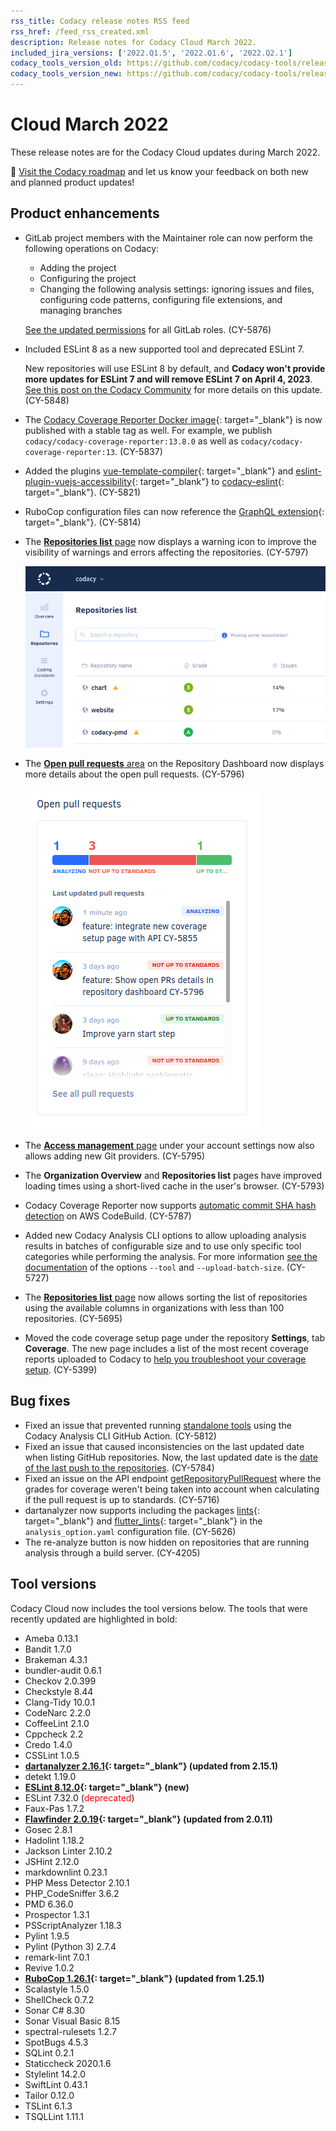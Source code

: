 ```yaml
---
rss_title: Codacy release notes RSS feed
rss_href: /feed_rss_created.xml
description: Release notes for Codacy Cloud March 2022.
included_jira_versions: ['2022.Q1.5', '2022.Q1.6', '2022.Q2.1']
codacy_tools_version_old: https://github.com/codacy/codacy-tools/releases/tag/5.2.6
codacy_tools_version_new: https://github.com/codacy/codacy-tools/releases/tag/5.6.3
---
```


# Cloud March 2022

These release notes are for the Codacy Cloud updates during March 2022.

📢 [Visit the Codacy roadmap](https://roadmap.codacy.com) and <span class="skip-vale">let us know</span> your feedback on both new and planned product updates!

## Product enhancements

-   GitLab project members with the Maintainer role can now perform the following operations on Codacy:

    -   Adding the project
    -   Configuring the project
    -   Changing the following analysis settings: ignoring issues and files, configuring code patterns, configuring file extensions, and managing branches

    [See the updated permissions](../../organizations/roles-and-permissions-for-synced-organizations.md#permissions-for-gitlab) for all GitLab roles. (CY-5876)

-   Included ESLint 8 as a new supported tool and deprecated ESLint 7.

    New repositories will use ESLint 8 by default, and **Codacy won't provide more updates for ESLint 7 and will remove ESLint 7 on April 4, 2023**. [See this post on the Codacy Community](https://community.codacy.com/t/introducing-eslint-version-8-on-our-platform/868) for more details on this update. (CY-5848)

-   The [Codacy Coverage Reporter Docker image](https://hub.docker.com/r/codacy/codacy-coverage-reporter/tags){: target="_blank"} is now published with a stable tag as well. For example, we publish `codacy/codacy-coverage-reporter:13.8.0` as well as `codacy/codacy-coverage-reporter:13`. (CY-5837)

-   Added the plugins [<span class="skip-vale">vue-template-compiler</span>](https://www.npmjs.com/package/vue-template-compiler){: target="_blank"} and [<span class="skip-vale">eslint-plugin-vuejs-accessibility</span>](https://www.npmjs.com/package/eslint-plugin-vuejs-accessibility){: target="_blank"} to [<span class="skip-vale">codacy-eslint</span>](https://github.com/codacy/codacy-eslint){: target="_blank"}. (CY-5821)

-   RuboCop configuration files can now reference the [GraphQL extension](https://github.com/DmitryTsepelev/rubocop-graphql){: target="_blank"}. (CY-5814)

-   The [**Repositories list** page](https://docs.codacy.com/v7.0/organizations/managing-repositories/) now displays a warning icon to improve the visibility of warnings and errors affecting the repositories. (CY-5797)

    ![Repositories with warnings on the Repositories list page](../images/cy-5797.png)

-   The [**Open pull requests** area](https://docs.codacy.com/v7.0/repositories/repository-dashboard/#open-pull-requests) on the Repository Dashboard now displays more details about the open pull requests. (CY-5796)

    ![Open pull requests area on the Repository Dashboard](../images/cy-5796.png)

-   The [**Access management** page](https://docs.codacy.com/v7.0/getting-started/which-permissions-does-codacy-need-from-my-account/#revoking-access-to-integrations) under your account settings now also allows adding new Git providers. (CY-5795)

-   The **Organization Overview** and **Repositories list** pages have improved loading times using a short-lived cache in the user's browser. (CY-5793)

-   Codacy Coverage Reporter now supports [automatic commit SHA hash detection](../../coverage-reporter/troubleshooting-common-issues.md#commit-detection) on AWS CodeBuild. (CY-5787)

-   Added new Codacy Analysis CLI options to allow uploading analysis results in batches of configurable size and to use only specific tool categories while performing the analysis. For more information [see the documentation](https://github.com/codacy/codacy-analysis-cli#commands-and-configuration) of the options `--tool` and `--upload-batch-size`. (CY-5727)

-   The [**Repositories list** page](https://docs.codacy.com/v7.0/organizations/managing-repositories/) now allows sorting the list of repositories using the available columns in organizations with less than 100 repositories. (CY-5695)

-   Moved the code coverage setup page under the repository **Settings**, tab **Coverage**. The new page includes a list of the most recent coverage reports uploaded to Codacy to [help you troubleshoot your coverage setup](../../coverage-reporter/index.md#uploading-coverage). (CY-5399)

## Bug fixes

-   Fixed an issue that prevented running [standalone tools](../../related-tools/local-analysis/client-side-tools.md) using the Codacy Analysis CLI GitHub Action. (CY-5812)
-   Fixed an issue that caused inconsistencies on the last updated date when listing GitHub repositories. Now, the last updated date is the [date of the last push to the repositories](../../organizations/organization-overview.md#last-updated-repositories). (CY-5784)
-   Fixed an issue on the API endpoint [getRepositoryPullRequest](https://api.codacy.com/api/api-docs#getrepositorypullrequest) where the grades for coverage weren't being taken into account when calculating if the pull request is up to standards. (CY-5716)
-   dartanalyzer now supports including the packages [lints](https://pub.dev/packages/lints){: target="_blank"} and [flutter_lints](https://pub.dev/packages/flutter_lints){: target="_blank"} in the `analysis_option.yaml` configuration file. (CY-5626)
-   The re-analyze button is now hidden on repositories that are running analysis through a build server. (CY-4205)

## Tool versions

Codacy Cloud now includes the tool versions below. The tools that were recently updated are highlighted in bold:

-   Ameba 0.13.1
-   Bandit 1.7.0
-   Brakeman 4.3.1
-   bundler-audit 0.6.1
-   Checkov 2.0.399
-   Checkstyle 8.44
-   Clang-Tidy 10.0.1
-   CodeNarc 2.2.0
-   CoffeeLint 2.1.0
-   Cppcheck 2.2
-   Credo 1.4.0
-   CSSLint 1.0.5
-   **[dartanalyzer 2.16.1](https://github.com/dart-lang/sdk/blob/main/CHANGELOG.md#2161---2022-02-09){: target="_blank"} (updated from 2.15.1)**
-   detekt 1.19.0
-   **[ESLint 8.12.0](https://github.com/eslint/eslint/releases/tag/v8.12.0){: target="_blank"} (new)**
-   ESLint 7.32.0 (<span style="color: red;">deprecated</span>)
-   Faux-Pas 1.7.2
-   **[Flawfinder 2.0.19](https://github.com/david-a-wheeler/flawfinder/blob/master/ChangeLog){: target="_blank"} (updated from 2.0.11)**
-   Gosec 2.8.1
-   Hadolint 1.18.2
-   Jackson Linter 2.10.2
-   JSHint 2.12.0
-   markdownlint 0.23.1
-   PHP Mess Detector 2.10.1
-   PHP_CodeSniffer 3.6.2
-   PMD 6.36.0
-   Prospector 1.3.1
-   PSScriptAnalyzer 1.18.3
-   Pylint 1.9.5
-   Pylint (Python 3) 2.7.4
-   remark-lint 7.0.1
-   Revive 1.0.2
-   **[RuboCop 1.26.1](https://github.com/rubocop/rubocop/releases/tag/v1.26.1){: target="_blank"} (updated from 1.25.1)**
-   Scalastyle 1.5.0
-   ShellCheck 0.7.2
-   Sonar C# 8.30
-   Sonar Visual Basic 8.15
-   spectral-rulesets 1.2.7
-   SpotBugs 4.5.3
-   SQLint 0.2.1
-   Staticcheck 2020.1.6
-   Stylelint 14.2.0
-   SwiftLint 0.43.1
-   Tailor 0.12.0
-   TSLint 6.1.3
-   TSQLLint 1.11.1
